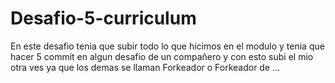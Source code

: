# Desafio-5-curriculum

En este desafio tenia que subir todo lo que hicimos en el modulo y tenia que hacer 5 commit en algun desafio de un compañero y con esto subi el mio otra ves ya que los demas se llaman Forkeador  o Forkeador de ... 
